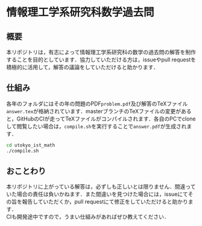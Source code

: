 # 情報理工学系研究科数学過去問

## 概要
本リポジトリは，有志によって情報理工学系研究科の数学の過去問の解答を制作することを目的としています．協力していただける方は，issueやpull requestを積極的に活用して，解答の議論をしていただけると助かります．

## 仕組み
各年のフォルダにはその年の問題のPDF`problem.pdf`及び解答のTeXファイル`answer.tex`が格納されています．masterブランチのTeXファイルの変更があると，GitHubのCIが走ってTeXファイルがコンパイルされます．各自のPCでcloneして閲覧したい場合は，`compile.sh`を実行することで`answer.pdf`が生成されます．

```bash
cd utokyo_ist_math
./compile.sh
```

## おことわり
本リポジトリに上がっている解答は，必ずしも正しいとは限りません．間違っていた場合の責任は負いかねます．また間違いを見つけた場合には，issueにてその旨を報告していただくか，pull requestにて修正をしていただけると助かります．  
CIも開発途中ですので，うまい仕組みがあればぜひ教えてください．